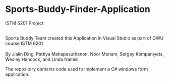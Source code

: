Sports-Buddy-Finder-Application
===============================

ISTM 6201 Project

<br> Sports Buddy Team created this Application in Visual Studio as part of GWU course ISTM 6201 </br>
<br> By Jialin Ding, Pattiya Mahapasuthanon, Noor Monam, Sergey Kompaniyets, Wesley Hancock, and Linda Namisi <br>

The repository contains code used to implement a C# windows form application. 
